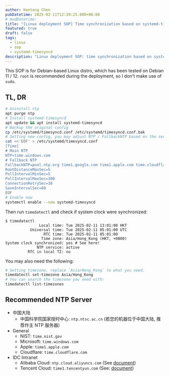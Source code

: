 ```yaml
---
author: Hantong Chen
pubDatetime: 2025-02-11T12:39:25.000+08:00
# modDatetime: 
title: "[Linux deployment SOP] Time synchronization based on systemd-timesyncd"
featured: true
draft: false
tags:
  - linux
  - sop
  - systemd-timesyncd
description: "Linux deployment SOP: time synchronization based on systemd-timesyncd"
---
```


This SOP is for Debian-based Linux distro, which has been tested on Debian 11 / 12.
`root` is recommended during the deployment, so I don't make use of `sudo`.

## TL, DR

```sh
# Uninstall ntp
apt purge ntp
# Install systemd-timesyncd
apt update && apt install systemd-timesyncd
# Backup the original config
cp /etc/systemd/timesyncd.conf /etc/systemd/timesyncd.conf.bak
# Setting new config, you may adjust NTP / FallbackNTP based on the server's location. 
cat <<'EOF' > /etc/systemd/timesyncd.conf
[Time]
# Main NTP
NTP=time.windows.com
# Fallback NTP
FallbackNTP=pool.ntp.org time1.google.com time1.apple.com time.cloudflare.com time.windows.com time.nist.gov
RootDistanceMaxSec=5
PollIntervalMinSec=5
PollIntervalMaxSec=300
ConnectionRetrySec=30
SaveIntervalSec=60
EOF
# Enable now
systemctl enable --now systemd-timesyncd
```

Then run `timedatectl` and check if system clock were synchronized:

```plaintext
$ timedatectl
               Local time: Tue 2025-02-11 13:01:00 HKT
           Universal time: Tue 2025-02-11 05:01:00 UTC
                 RTC time: Tue 2025-02-11 05:01:00
                Time zone: Asia/Hong_Kong (HKT, +0800)
System clock synchronized: yes # See here!
              NTP service: active
          RTC in local TZ: no
```

You may also need the following:

```sh
# Setting timezone, replace `Asia/Hong_Kong` to what you need.
timedatectl set-timezone Asia/Hong_Kong
# You can search the timezone you need with:
timedatectl list-timezones
```

## Recommended NTP Server

- 中国大陆
  - 中国科学院国家授时中心: `ntp.ntsc.ac.cn` (若您的机器位于中国大陆, 推荐作主 NTP 服务器)
- General
  - NIST: `time.nist.gov`
  - Microsoft: `time.windows.com`
  - Apple: `time1.apple.com`
  - Cloudflare: `time.cloudflare.com`
- IDC Intranet
  - Alibaba Cloud: `ntp.cloud.aliyuncs.com` (See [document](https://www.alibabacloud.com/help/en/ecs/user-guide/alibaba-cloud-ntp-server))
  - Tencent Cloud: `time1.tencentyun.com` (See: [document](https://www.tencentcloud.com/zh/document/product/213/32379))
